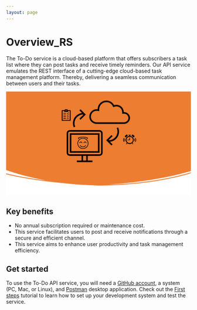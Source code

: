 ```yaml
---
layout: page
---
```


# Overview_RS

The To-Do service is a cloud-based platform that offers subscribers a task list 
where they can post tasks and receive timely reminders. Our API service emulates the REST 
interface of a cutting-edge cloud-based task management platform. Thereby, delivering a seamless communication between users and their tasks.

![to-do-service_img.svg](to-do-service_img.svg)
## Key benefits

- No annual subscription required or maintenance cost.
- This service facilitates users to post and receive notifications through a secure and efficient channel. 
- This service aims to enhance user productivity and task management efficiency.

## Get started
To use the To-Do API service, you will need a [GitHub account](https://github.com/), a system (PC, Mac,
or Linux), and [Postman](https://www.postman.com/downloads/) desktop application. 
Check out the [First steps](https://uwc2-apidoc.github.io/to-do-service-public/tutorials/before-you-start-a-tutorial.html) tutorial to learn how to set up your
development system and test the service. 
